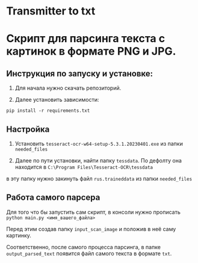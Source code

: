 # Transmitter to txt

# Скрипт для парсинга текста с картинок в формате PNG и JPG.

## Инструкция по запуску и установке:

1. Для начала нужно скачать репозиторий.

2. Далее установить зависимости:

```shell
pip install -r requirements.txt
```
## Настройка

1. Установить ```tesseract-ocr-w64-setup-5.3.1.20230401.exe``` из папки ```needed_files```

2. Далее по пути установки, найти папку ```tessdata```. По дефолту она находится в ```C:\Program Files\Tesseract-OCR\tessdata```

в эту папку нужно закинуть файл ```rus.traineddata``` из папки ```needed_files```

## Работа самого парсера

Для того что бы запустить сам скрипт, в консоли нужно прописать ```python main.py <имя_вашего_файла>```

Перед этим создав папку ```input_scan_image``` и положив в неё саму картинку.

Соответственно, после самого процесса парсинга, в папке ```output_parsed_text``` появится файл самого текста в формате ```txt```.



